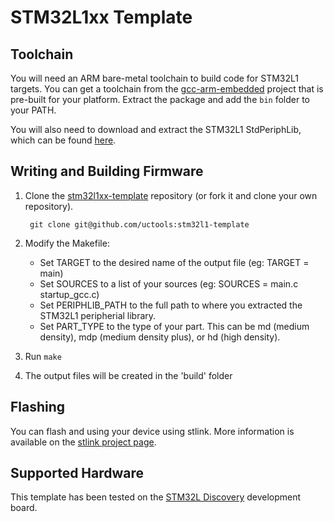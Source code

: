 STM32L1xx Template
==================

## Toolchain

You will need an ARM bare-metal toolchain to build code for STM32L1 targets.
You can get a toolchain from the
[gcc-arm-embedded](https://launchpad.net/gcc-arm-embedded) project that is
pre-built for your platform. Extract the package and add the `bin` folder to
your PATH.

You will also need to download and extract the STM32L1 StdPeriphLib, which can
be found
[here](http://www.st.com/web/catalog/tools/FM147/CL1794/SC961/SS1743/PF257913).

## Writing and Building Firmware

1. Clone the
   [stm32l1xx-template](https://github.com/uctools/stm32l1xx-template)
   repository (or fork it and clone your own repository).

        git clone git@github.com/uctools:stm32l1-template

2. Modify the Makefile:
    * Set TARGET to the desired name of the output file (eg: TARGET = main)
    * Set SOURCES to a list of your sources (eg: SOURCES = main.c
      startup\_gcc.c)
    * Set PERIPHLIB\_PATH to the full path to where you extracted the STM32L1
      peripherial library.
    * Set PART\_TYPE to the type of your part. This can be md (medium density),
      mdp (medium density plus), or hd (high density).


3. Run `make`

4. The output files will be created in the 'build' folder

## Flashing

You can flash and using your device using stlink. More information is available 
on the [stlink project page](https://github.com/texane/stlink).

## Supported Hardware

This template has been tested on the [STM32L 
Discovery](http://www.st.com/web/en/catalog/tools/PF250990) development board.
